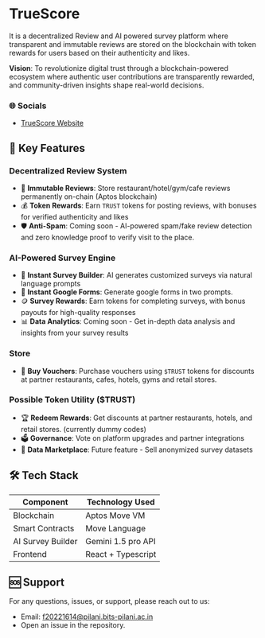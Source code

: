 # TrueScore

It is a decentralized Review and AI powered survey platform where transparent and immutable reviews are stored on the blockchain with token rewards for users based on their authenticity and likes.

**Vision**: To revolutionize digital trust through a blockchain-powered ecosystem where authentic user contributions are transparently rewarded, and community-driven insights shape real-world decisions.

### 🌐 Socials

- [TrueScore Website](https://true-score.vercel.app/)

## 🌟 Key Features

### **Decentralized Review System**

- 📝 **Immutable Reviews**: Store restaurant/hotel/gym/cafe reviews permanently on-chain (Aptos blockchain)
- 💰 **Token Rewards**: Earn `TRUST` tokens for posting reviews, with bonuses for verified authenticity and likes
- 🛡️ **Anti-Spam**: Coming soon - AI-powered spam/fake review detection and zero knowledge proof to verify visit to the place.

### **AI-Powered Survey Engine**

- 🤖 **Instant Survey Builder**: AI generates customized surveys via natural language prompts
- 📝 **Instant Google Forms**: Generate google forms in two prompts.
- 🪙 **Survey Rewards**: Earn tokens for completing surveys, with bonus payouts for high-quality responses
- 📊 **Data Analytics**: Coming soon - Get in-depth data analysis and insights from your survey results

### **Store**

- 🎁 **Buy Vouchers**: Purchase vouchers using `$TRUST` tokens for discounts at partner restaurants, cafes, hotels, gyms and retail stores.

### **Possible Token Utility ($TRUST)**

- 🏆 **Redeem Rewards**: Get discounts at partner restaurants, hotels, and retail stores. (currently dummy codes)
- 🗳️ **Governance**: Vote on platform upgrades and partner integrations
- 🔄 **Data Marketplace**: Future feature - Sell anonymized survey datasets

## 🛠️ Tech Stack

| Component         | Technology Used    |
| ----------------- | ------------------ |
| Blockchain        | Aptos Move VM      |
| Smart Contracts   | Move Language      |
| AI Survey Builder | Gemini 1.5 pro API |
| Frontend          | React + Typescript |

## 🆘 Support

For any questions, issues, or support, please reach out to us:

- Email: f20221614@pilani.bits-pilani.ac.in
- Open an issue in the repository.
